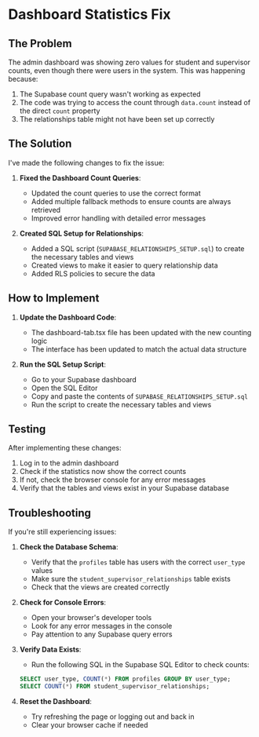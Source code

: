 # Dashboard Statistics Fix

## The Problem

The admin dashboard was showing zero values for student and supervisor counts, even though there were users in the system. This was happening because:

1. The Supabase count query wasn't working as expected
2. The code was trying to access the count through `data.count` instead of the direct `count` property
3. The relationships table might not have been set up correctly

## The Solution

I've made the following changes to fix the issue:

1. **Fixed the Dashboard Count Queries**:
   - Updated the count queries to use the correct format
   - Added multiple fallback methods to ensure counts are always retrieved
   - Improved error handling with detailed error messages

2. **Created SQL Setup for Relationships**:
   - Added a SQL script (`SUPABASE_RELATIONSHIPS_SETUP.sql`) to create the necessary tables and views
   - Created views to make it easier to query relationship data
   - Added RLS policies to secure the data

## How to Implement

1. **Update the Dashboard Code**:
   - The dashboard-tab.tsx file has been updated with the new counting logic
   - The interface has been updated to match the actual data structure

2. **Run the SQL Setup Script**:
   - Go to your Supabase dashboard
   - Open the SQL Editor
   - Copy and paste the contents of `SUPABASE_RELATIONSHIPS_SETUP.sql`
   - Run the script to create the necessary tables and views

## Testing

After implementing these changes:

1. Log in to the admin dashboard
2. Check if the statistics now show the correct counts
3. If not, check the browser console for any error messages
4. Verify that the tables and views exist in your Supabase database

## Troubleshooting

If you're still experiencing issues:

1. **Check the Database Schema**:
   - Verify that the `profiles` table has users with the correct `user_type` values
   - Make sure the `student_supervisor_relationships` table exists
   - Check that the views are created correctly

2. **Check for Console Errors**:
   - Open your browser's developer tools
   - Look for any error messages in the console
   - Pay attention to any Supabase query errors

3. **Verify Data Exists**:
   - Run the following SQL in the Supabase SQL Editor to check counts:
   ```sql
   SELECT user_type, COUNT(*) FROM profiles GROUP BY user_type;
   SELECT COUNT(*) FROM student_supervisor_relationships;
   ```

4. **Reset the Dashboard**:
   - Try refreshing the page or logging out and back in
   - Clear your browser cache if needed 